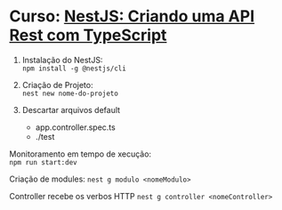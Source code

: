 # **Curso**: [NestJS: Criando uma API Rest com TypeScript](https://cursos.alura.com.br/course/nestjs-api-rest-typescript)

1. Instalação do NestJS:   
  `npm install -g @nestjs/cli`

2. Criação de Projeto:   
   `nest new nome-do-projeto`

3. Descartar arquivos default
   * app.controller.spec.ts
   * ./test


Monitoramento em tempo de xecução:  
`npm run start:dev`

Criação de modules: 
`nest g modulo <nomeModulo>`

Controller recebe os verbos HTTP
`nest g controller <nomeController>`


